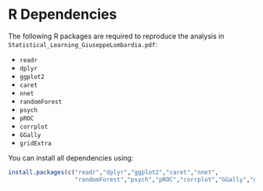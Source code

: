 # R Dependencies

The following R packages are required to reproduce the analysis in `Statistical_Learning_GiuseppeLombardia.pdf`:

- `readr`
- `dplyr`
- `ggplot2`
- `caret`
- `nnet`
- `randomForest`
- `psych`
- `pROC`
- `corrplot`
- `GGally`
- `gridExtra`

You can install all dependencies using:
```r
install.packages(c("readr","dplyr","ggplot2","caret","nnet",
                   "randomForest","psych","pROC","corrplot","GGally","gridExtra"))
